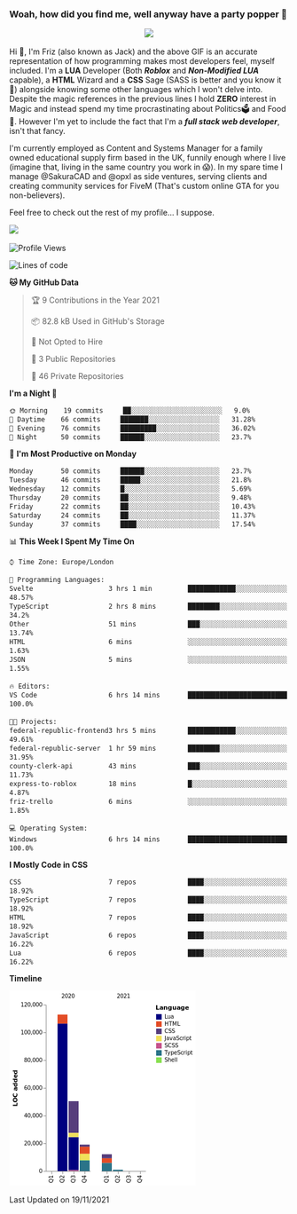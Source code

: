 ### Woah, how did you find me, well anyway have a party popper 🎉

<p align="center">
  <img  src="https://66.media.tumblr.com/d2766024a15e8c140bf20f314664eed2/d1615166bf58615c-d8/s400x600/aabc473a64edc43599d5345fd1e9e792d66ecc48.gifv">
</p>

Hi :wave:, I'm Friz (also known as Jack) and the above GIF is an accurate representation of how programming makes most developers feel, myself included. I'm a **LUA** Developer (Both ***Roblox*** and ***Non-Modified LUA*** capable), a **HTML** Wizard and a **CSS** Sage (SASS is better and you know it :pray:) alongside knowing some other languages which I won't delve into. Despite the magic references in the previous lines I hold **ZERO** interest in Magic and instead spend my time procrastinating about Politics🗳️ and Food🍔. However I'm yet to include the fact that I'm a ***full stack web developer***, isn't that fancy.

I'm currently employed as Content and Systems Manager for a family owned educational supply firm based in the UK, funnily enough where I live (imagine that, living in the same country you work in 😱). In my spare time I manage @SakuraCAD and @opxl as side ventures, serving clients and creating community services for FiveM (That's custom online GTA for you non-believers).

Feel free to check out the rest of my profile... I suppose.

<a href="https://github.com/anuraghazra/github-readme-stats">
  <img  src="https://github-readme-stats.vercel.app/api?username=JackOPXL&count_private=true&show_icons=true&theme=tokyonight" />
</a>



<!--START_SECTION:waka-->
![Profile Views](http://img.shields.io/badge/Profile%20Views-1-blue)

![Lines of code](https://img.shields.io/badge/From%20Hello%20World%20I%27ve%20Written-202079%20lines%20of%20code-blue)

**🐱 My GitHub Data** 

> 🏆 9 Contributions in the Year 2021
 > 
> 📦 82.8 kB Used in GitHub's Storage 
 > 
> 🚫 Not Opted to Hire
 > 
> 📜 3 Public Repositories 
 > 
> 🔑 46 Private Repositories  
 > 
**I'm a Night 🦉** 

```text
🌞 Morning    19 commits     ██░░░░░░░░░░░░░░░░░░░░░░░   9.0% 
🌆 Daytime    66 commits     ███████░░░░░░░░░░░░░░░░░░   31.28% 
🌃 Evening    76 commits     █████████░░░░░░░░░░░░░░░░   36.02% 
🌙 Night      50 commits     ██████░░░░░░░░░░░░░░░░░░░   23.7%

```
📅 **I'm Most Productive on Monday** 

```text
Monday       50 commits     ██████░░░░░░░░░░░░░░░░░░░   23.7% 
Tuesday      46 commits     █████░░░░░░░░░░░░░░░░░░░░   21.8% 
Wednesday    12 commits     █░░░░░░░░░░░░░░░░░░░░░░░░   5.69% 
Thursday     20 commits     ██░░░░░░░░░░░░░░░░░░░░░░░   9.48% 
Friday       22 commits     ██░░░░░░░░░░░░░░░░░░░░░░░   10.43% 
Saturday     24 commits     ██░░░░░░░░░░░░░░░░░░░░░░░   11.37% 
Sunday       37 commits     ████░░░░░░░░░░░░░░░░░░░░░   17.54%

```


📊 **This Week I Spent My Time On** 

```text
⌚︎ Time Zone: Europe/London

💬 Programming Languages: 
Svelte                   3 hrs 1 min         ████████████░░░░░░░░░░░░░   48.57% 
TypeScript               2 hrs 8 mins        ████████░░░░░░░░░░░░░░░░░   34.2% 
Other                    51 mins             ███░░░░░░░░░░░░░░░░░░░░░░   13.74% 
HTML                     6 mins              ░░░░░░░░░░░░░░░░░░░░░░░░░   1.63% 
JSON                     5 mins              ░░░░░░░░░░░░░░░░░░░░░░░░░   1.55%

🔥 Editors: 
VS Code                  6 hrs 14 mins       █████████████████████████   100.0%

🐱‍💻 Projects: 
federal-republic-frontend3 hrs 5 mins        ████████████░░░░░░░░░░░░░   49.61% 
federal-republic-server  1 hr 59 mins        ████████░░░░░░░░░░░░░░░░░   31.95% 
county-clerk-api         43 mins             ███░░░░░░░░░░░░░░░░░░░░░░   11.73% 
express-to-roblox        18 mins             █░░░░░░░░░░░░░░░░░░░░░░░░   4.87% 
friz-trello              6 mins              ░░░░░░░░░░░░░░░░░░░░░░░░░   1.85%

💻 Operating System: 
Windows                  6 hrs 14 mins       █████████████████████████   100.0%

```

**I Mostly Code in CSS** 

```text
CSS                      7 repos             ████░░░░░░░░░░░░░░░░░░░░░   18.92% 
TypeScript               7 repos             ████░░░░░░░░░░░░░░░░░░░░░   18.92% 
HTML                     7 repos             ████░░░░░░░░░░░░░░░░░░░░░   18.92% 
JavaScript               6 repos             ████░░░░░░░░░░░░░░░░░░░░░   16.22% 
Lua                      6 repos             ████░░░░░░░░░░░░░░░░░░░░░   16.22%

```


**Timeline**

![Chart not found](https://raw.githubusercontent.com/JackOPXL/JackOPXL/master/charts/bar_graph.png) 


 Last Updated on 19/11/2021
<!--END_SECTION:waka-->

